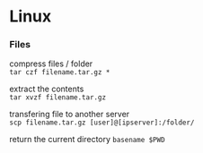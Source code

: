 # Linux

### Files
compress files / folder  
`tar czf filename.tar.gz *`

extract the contents  
`tar xvzf filename.tar.gz`

transfering file to another server  
`scp filename.tar.gz [user]@[ipserver]:/folder/`

return the current directory
`basename $PWD`